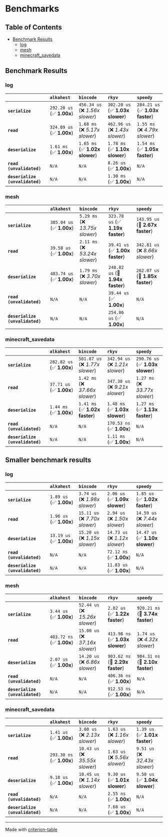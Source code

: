 # Benchmarks

## Table of Contents

- [Benchmark Results](#benchmark-results)
    - [log](#log)
    - [mesh](#mesh)
    - [minecraft_savedata](#minecraft_savedata)

## Benchmark Results

### log

|                                 | `alkahest`                | `bincode`                        | `rkyv`                           | `speedy`                          |
|:--------------------------------|:--------------------------|:---------------------------------|:---------------------------------|:--------------------------------- |
| **`serialize`**                 | `292.20 us` (✅ **1.00x**) | `456.34 us` (❌ *1.56x slower*)   | `302.20 us` (✅ **1.03x slower**) | `284.21 us` (✅ **1.03x faster**)  |
| **`read`**                      | `324.09 us` (✅ **1.00x**) | `1.68 ms` (❌ *5.17x slower*)     | `462.96 us` (❌ *1.43x slower*)   | `1.55 ms` (❌ *4.79x slower*)      |
| **`deserialize`**               | `1.61 ms` (✅ **1.00x**)   | `1.65 ms` (✅ **1.02x slower**)   | `1.78 ms` (✅ **1.10x slower**)   | `1.54 ms` (✅ **1.05x faster**)    |
| **`read (unvalidated)`**        | `N/A`                     | `N/A`                            | `8.26 us` (✅ **1.00x**)          | `N/A`                             |
| **`deserialize (unvalidated)`** | `N/A`                     | `N/A`                            | `1.30 ms` (✅ **1.00x**)          | `N/A`                             |

### mesh

|                                 | `alkahest`                | `bincode`                       | `rkyv`                           | `speedy`                          |
|:--------------------------------|:--------------------------|:--------------------------------|:---------------------------------|:--------------------------------- |
| **`serialize`**                 | `385.04 us` (✅ **1.00x**) | `5.29 ms` (❌ *13.75x slower*)   | `323.78 us` (✅ **1.19x faster**) | `143.95 us` (🚀 **2.67x faster**)  |
| **`read`**                      | `39.58 us` (✅ **1.00x**)  | `2.11 ms` (❌ *53.24x slower*)   | `39.41 us` (✅ **1.00x faster**)  | `342.81 us` (❌ *8.66x slower*)    |
| **`deserialize`**               | `483.74 us` (✅ **1.00x**) | `1.79 ms` (❌ *3.70x slower*)    | `248.82 us` (🚀 **1.94x faster**) | `262.07 us` (🚀 **1.85x faster**)  |
| **`read (unvalidated)`**        | `N/A`                     | `N/A`                           | `39.44 us` (✅ **1.00x**)         | `N/A`                             |
| **`deserialize (unvalidated)`** | `N/A`                     | `N/A`                           | `254.86 us` (✅ **1.00x**)        | `N/A`                             |

### minecraft_savedata

|                                 | `alkahest`                | `bincode`                        | `rkyv`                           | `speedy`                          |
|:--------------------------------|:--------------------------|:---------------------------------|:---------------------------------|:--------------------------------- |
| **`serialize`**                 | `282.82 us` (✅ **1.00x**) | `501.87 us` (❌ *1.77x slower*)   | `342.94 us` (❌ *1.21x slower*)   | `290.76 us` (✅ **1.03x slower**)  |
| **`read`**                      | `37.71 us` (✅ **1.00x**)  | `1.42 ms` (❌ *37.66x slower*)    | `347.38 us` (❌ *9.21x slower*)   | `1.27 ms` (❌ *33.77x slower*)     |
| **`deserialize`**               | `1.44 ms` (✅ **1.00x**)   | `1.41 ms` (✅ **1.02x faster**)   | `1.48 ms` (✅ **1.03x slower**)   | `1.27 ms` (✅ **1.13x faster**)    |
| **`read (unvalidated)`**        | `N/A`                     | `N/A`                            | `170.53 ns` (✅ **1.00x**)        | `N/A`                             |
| **`deserialize (unvalidated)`** | `N/A`                     | `N/A`                            | `1.11 ms` (✅ **1.00x**)          | `N/A`                             |

## Smaller benchmark results

### log

|                                 | `alkahest`               | `bincode`                       | `rkyv`                          | `speedy`                         |
|:--------------------------------|:-------------------------|:--------------------------------|:--------------------------------|:-------------------------------- |
| **`serialize`**                 | `1.89 us` (✅ **1.00x**)  | `3.74 us` (❌ *1.98x slower*)    | `2.06 us` (✅ **1.09x slower**)  | `1.85 us` (✅ **1.02x faster**)   |
| **`read`**                      | `1.96 us` (✅ **1.00x**)  | `15.11 us` (❌ *7.70x slower*)   | `2.94 us` (❌ *1.50x slower*)    | `14.59 us` (❌ *7.44x slower*)    |
| **`deserialize`**               | `13.19 us` (✅ **1.00x**) | `15.20 us` (❌ *1.15x slower*)   | `14.73 us` (❌ *1.12x slower*)   | `14.47 us` (✅ **1.10x slower**)  |
| **`read (unvalidated)`**        | `N/A`                    | `N/A`                           | `72.12 ns` (✅ **1.00x**)        | `N/A`                            |
| **`deserialize (unvalidated)`** | `N/A`                    | `N/A`                           | `11.83 us` (✅ **1.00x**)        | `N/A`                            |

### mesh

|                                 | `alkahest`                | `bincode`                        | `rkyv`                           | `speedy`                          |
|:--------------------------------|:--------------------------|:---------------------------------|:---------------------------------|:--------------------------------- |
| **`serialize`**                 | `3.44 us` (✅ **1.00x**)   | `52.44 us` (❌ *15.26x slower*)   | `2.82 us` (✅ **1.22x faster**)   | `920.21 ns` (🚀 **3.74x faster**)  |
| **`read`**                      | `403.72 ns` (✅ **1.00x**) | `15.00 us` (❌ *37.16x slower*)   | `413.98 ns` (✅ **1.03x slower**) | `1.74 us` (❌ *4.32x slower*)      |
| **`deserialize`**               | `2.07 us` (✅ **1.00x**)   | `14.20 us` (❌ *6.86x slower*)    | `903.62 ns` (🚀 **2.29x faster**) | `984.31 ns` (🚀 **2.10x faster**)  |
| **`read (unvalidated)`**        | `N/A`                     | `N/A`                            | `406.36 ns` (✅ **1.00x**)        | `N/A`                             |
| **`deserialize (unvalidated)`** | `N/A`                     | `N/A`                            | `912.53 ns` (✅ **1.00x**)        | `N/A`                             |

### minecraft_savedata

|                                 | `alkahest`                | `bincode`                        | `rkyv`                         | `speedy`                         |
|:--------------------------------|:--------------------------|:---------------------------------|:-------------------------------|:-------------------------------- |
| **`serialize`**                 | `1.41 us` (✅ **1.00x**)   | `3.00 us` (❌ *2.13x slower*)     | `1.63 us` (❌ *1.16x slower*)   | `1.39 us` (✅ **1.01x faster**)   |
| **`read`**                      | `293.30 ns` (✅ **1.00x**) | `10.43 us` (❌ *35.55x slower*)   | `1.63 us` (❌ *5.56x slower*)   | `9.51 us` (❌ *32.43x slower*)    |
| **`deserialize`**               | `9.18 us` (✅ **1.00x**)   | `10.45 us` (❌ *1.14x slower*)    | `9.30 us` (✅ **1.01x slower**) | `9.50 us` (✅ **1.04x slower**)   |
| **`read (unvalidated)`**        | `N/A`                     | `N/A`                            | `2.55 ns` (✅ **1.00x**)        | `N/A`                            |
| **`deserialize (unvalidated)`** | `N/A`                     | `N/A`                            | `7.68 us` (✅ **1.00x**)        | `N/A`                            |


---
Made with [criterion-table](https://github.com/nu11ptr/criterion-table)

